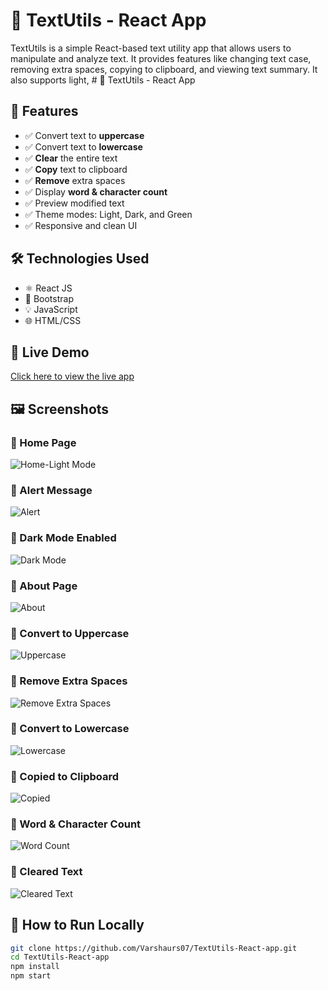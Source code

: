 # 📘 TextUtils - React App

TextUtils is a simple React-based text utility app that allows users to manipulate and analyze text. It provides features like changing text case, removing extra spaces, copying to clipboard, and viewing text summary. It also supports light, # 📘 TextUtils - React App

## 🚀 Features

- ✅ Convert text to **uppercase**
- ✅ Convert text to **lowercase**
- ✅ **Clear** the entire text
- ✅ **Copy** text to clipboard
- ✅ **Remove** extra spaces
- ✅ Display **word & character count**
- ✅ Preview modified text
- ✅ Theme modes: Light, Dark, and Green
- ✅ Responsive and clean UI

## 🛠️ Technologies Used

- ⚛️ React JS
- 💄 Bootstrap
- 💡 JavaScript
- 🌐 HTML/CSS

## 🚀 Live Demo
[Click here to view the live app](https://Varshaurs07.github.io/TextUtils-React-App)

## 🖼️ Screenshots

### 🔹 Home Page  
![Home-Light Mode](./Images/home.png)

### 🔹 Alert Message  
![Alert](./Images/alert.png)

### 🔹 Dark Mode Enabled  
![Dark Mode](./Images/darkmode.png)

### 🔹 About Page  
![About](./Images/about.png)

### 🔹 Convert to Uppercase  
![Uppercase](./Images/Uppercase.png)

### 🔹 Remove Extra Spaces  
![Remove Extra Spaces](./Images/removeextra.png)

### 🔹 Convert to Lowercase  
![Lowercase](./Images/lowercase.png)

### 🔹 Copied to Clipboard  
![Copied](./Images/copiedtoclip.png)

### 🔹 Word & Character Count  
![Word Count](./Images/word.png)

### 🔹 Cleared Text  
![Cleared Text](./Images/clearedtext.png)

## 📁 How to Run Locally

```bash
git clone https://github.com/Varshaurs07/TextUtils-React-app.git
cd TextUtils-React-app
npm install
npm start

